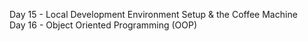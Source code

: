 Day 15 - Local Development Environment Setup & the Coffee Machine\
Day 16 - Object Oriented Programming (OOP)